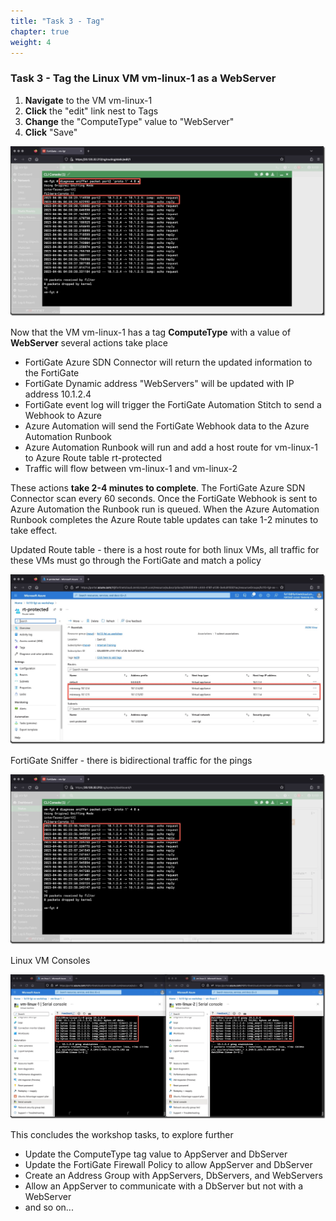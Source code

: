 ```yaml
---
title: "Task 3 - Tag"
chapter: true
weight: 4
---
```


### Task 3 -  Tag the Linux VM vm-linux-1 as a WebServer

1. **Navigate** to the VM vm-linux-1
1. **Click** the "edit" link nest to Tags
1. **Change** the "ComputeType" value to "WebServer"
1. **Click** "Save"

![sniffping1](../images/verify_sniffping-01.jpg)

Now that the VM vm-linux-1 has a tag **ComputeType** with a value of **WebServer** several actions take place

* FortiGate Azure SDN Connector will return the updated information to the FortiGate
* FortiGate Dynamic address "WebServers" will be updated with IP address 10.1.2.4
* FortiGate event log will trigger the FortiGate Automation Stitch to send a Webhook to Azure
* Azure Automation will send the FortiGate Webhook data to the Azure Automation Runbook
* Azure Automation Runbook will run and add a host route for vm-linux-1 to Azure Route table rt-protected
* Traffic will flow between vm-linux-1 and vm-linux-2

These actions **take 2-4 minutes to complete**. The FortiGate Azure SDN Connector scan every 60 seconds. Once the FortiGate Webhook is sent to Azure Automation the Runbook run is queued. When the Azure Automation Runbook completes the Azure Route table updates can take 1-2 minutes to take effect.

Updated Route table - there is a host route for both linux VMs, all traffic for these VMs must go through the FortiGate and match a policy

![routetable2](../images/verify_routetable-02.jpg)

FortiGate Sniffer - there is bidirectional traffic for the pings

![sniffping2](../images/verify_sniffping-02.jpg)

Linux VM Consoles

![pinglinuxvm1](../images/verify_linux_vm_ping-02.jpg)

This concludes the workshop tasks, to explore further

* Update the ComputeType tag value to AppServer and DbServer
* Update the FortiGate Firewall Policy to allow AppServer and DbServer
* Create an Address Group with AppServers, DbServers, and WebServers
* Allow an AppServer to communicate with a DbServer but not with a WebServer
* and so on...
